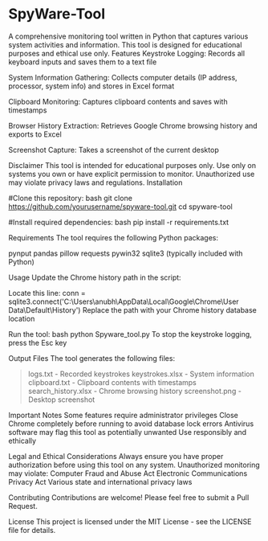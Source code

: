 # SpyWare-Tool
A comprehensive monitoring tool written in Python that captures various system activities and information. This tool is designed for educational purposes and ethical use only.
Features
Keystroke Logging: Records all keyboard inputs and saves them to a text file

System Information Gathering: Collects computer details (IP address, processor, system info) and stores in Excel format

Clipboard Monitoring: Captures clipboard contents and saves with timestamps

Browser History Extraction: Retrieves Google Chrome browsing history and exports to Excel

Screenshot Capture: Takes a screenshot of the current desktop

Disclaimer
This tool is intended for educational purposes only. Use only on systems you own or have explicit permission to monitor. Unauthorized use may violate privacy laws and regulations.
Installation

#Clone this repository:
bash
git clone https://github.com/yourusername/spyware-tool.git
cd spyware-tool

#Install required dependencies:
bash
pip install -r requirements.txt

Requirements
The tool requires the following Python packages:

pynput
pandas
pillow
requests
pywin32
sqlite3 (typically included with Python)

Usage
Update the Chrome history path in the script:

Locate this line: conn = sqlite3.connect('C:\\Users\\anubh\\AppData\\Local\\Google\\Chrome\\User Data\\Default\\History')
Replace the path with your Chrome history database location

Run the tool:
bash
python Spyware_tool.py
To stop the keystroke logging, press the Esc key

Output Files
The tool generates the following files:

> logs.txt - Recorded keystrokes
> keystrokes.xlsx - System information
> clipboard.txt - Clipboard contents with timestamps
> search_history.xlsx - Chrome browsing history
> screenshot.png - Desktop screenshot

Important Notes
Some features require administrator privileges
Close Chrome completely before running to avoid database lock errors
Antivirus software may flag this tool as potentially unwanted
Use responsibly and ethically

Legal and Ethical Considerations
Always ensure you have proper authorization before using this tool on any system. Unauthorized monitoring may violate:
Computer Fraud and Abuse Act
Electronic Communications Privacy Act
Various state and international privacy laws

Contributing
Contributions are welcome! Please feel free to submit a Pull Request.

License
This project is licensed under the MIT License - see the LICENSE file for details.

